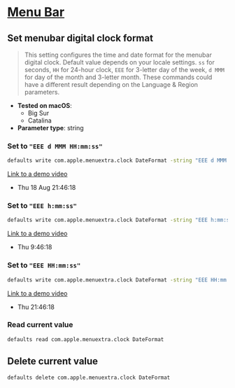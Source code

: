 # [Menu Bar](../readme.md)

## Set menubar digital clock format

> This setting configures the time and date format for the menubar digital clock. Default value depends on your locale settings. `ss` for seconds, `HH` for 24-hour clock, `EEE` for 3-letter day of the week, `d MMM` for day of the month and 3-letter month. These commands could have a different result depending on the Language & Region parameters.

- **Tested on macOS**:
  * Big Sur
  * Catalina
- **Parameter type**: string

### Set to `"EEE d MMM HH:mm:ss"`
```bash
defaults write com.apple.menuextra.clock DateFormat -string "EEE d MMM HH:mm:ss"
```
[Link to a demo video](EEE_d_MMM_HH.mm.ss.mp4)
- Thu 18 Aug 21:46:18

### Set to `"EEE h:mm:ss"`
```bash
defaults write com.apple.menuextra.clock DateFormat -string "EEE h:mm:ss"
```
[Link to a demo video](EEE_h.mm.ss.mp4)
- Thu 9:46:18

### Set to `"EEE HH:mm:ss"`
```bash
defaults write com.apple.menuextra.clock DateFormat -string "EEE HH:mm:ss"
```
[Link to a demo video](EEE_HH.mm.ss.mp4)
- Thu 21:46:18

### Read current value
```bash
defaults read com.apple.menuextra.clock DateFormat
```

## Delete current value
```bash
defaults delete com.apple.menuextra.clock DateFormat
```
